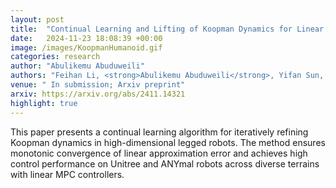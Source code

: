 ```yaml
---
layout: post
title:  "Continual Learning and Lifting of Koopman Dynamics for Linear Control of Legged Robots"
date:   2024-11-23 18:08:39 +00:00
image: /images/KoopmanHumanoid.gif
categories: research
author: "Abulikemu Abuduweili"
authors: "Feihan Li, <strong>Abulikemu Abuduweili</strong>, Yifan Sun, Rui Chen, Weiye Zhao, Changliu Liu"
venue: " In submission; Arxiv preprint"
arxiv: https://arxiv.org/abs/2411.14321
highlight: true
---
```



This paper presents a continual learning algorithm for iteratively refining Koopman dynamics in high-dimensional legged robots. The method ensures monotonic convergence of linear approximation error and achieves high control performance on Unitree and ANYmal robots across diverse terrains with linear MPC controllers.